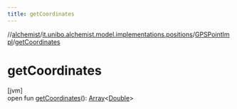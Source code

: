 ```yaml
---
title: getCoordinates
---
```

//[alchemist](../../../index.html)/[it.unibo.alchemist.model.implementations.positions](../index.html)/[GPSPointImpl](index.html)/[getCoordinates](get-coordinates.html)



# getCoordinates



[jvm]\
open fun [getCoordinates](get-coordinates.html)(): [Array](https://kotlinlang.org/api/latest/jvm/stdlib/kotlin/-array/index.html)<[Double](https://kotlinlang.org/api/latest/jvm/stdlib/kotlin/-double/index.html)>




